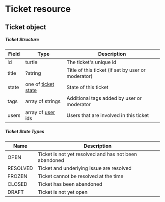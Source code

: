 # Ticket resource

## Ticket object

##### Ticket Structure

| Field | Type                                       | Description                                        |
|-------|--------------------------------------------|----------------------------------------------------|
| id    | turtle                                     | The ticket's unique id                             |
| title | ?string                                    | Title of this ticket (if set by user or moderator) |
| state | one of [ticket state](#Ticket-State-Types) | State of this ticket                               |
| tags  | array of strings                           | Additional tags added by user or moderator         |
| users | array of [user](User.md) ids               | Users that are involved in this ticket             |

##### Ticket State Types

| Name     | Description                                           |
|----------|-------------------------------------------------------|
| OPEN     | Ticket is not yet resolved and has not been abandoned |
| RESOLVED | Ticket and underlying issue are resolved              |
| FROZEN   | Ticket cannot be resolved at the time                 |
| CLOSED   | Ticket has been abandoned                             |
| DRAFT    | Ticket is not yet open                                |
